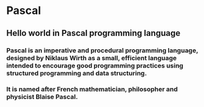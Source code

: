 # Pascal
## Hello world in Pascal programming language

### Pascal is an imperative and procedural programming language, designed by Niklaus Wirth as a small, efficient language intended to encourage good programming practices using structured programming and data structuring.

### It is named after French mathematician, philosopher and physicist Blaise Pascal.